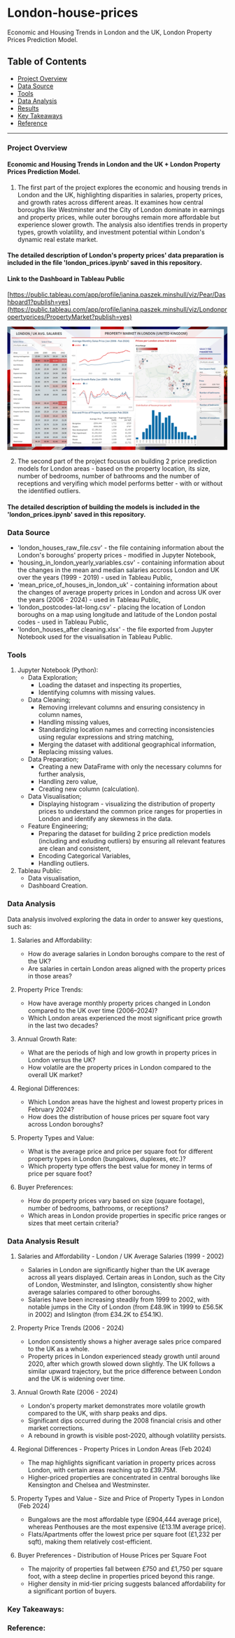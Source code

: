 # London-house-prices
Economic and Housing Trends in London and the UK, London Property Prices Prediction Model.

## Table of Contents

- [Project Overview](#project-overview)
- [Data Source](#data-source)
- [Tools](#tools)
- [Data Analysis](#data-analysis)
- [Results](#results)
- [Key Takeaways](#key-takeaways)
- [Reference](#reference)

--- 

### Project Overview 
#### Economic and Housing Trends in London and the UK + London Property Prices Prediction Model.

1. The first part of the project explores the economic and housing trends in London and the UK, highlighting disparities in salaries, property prices, and growth rates across different areas. It examines how central boroughs like Westminster and the City of London dominate in earnings and property prices, while outer boroughs remain more affordable but experience slower growth. The analysis also identifies trends in property types, growth volatility, and investment potential within London's dynamic real estate market.
   
#### The detailed description of London's property prices' data preparation is included in the file 'london_prices.ipynb' saved in this repository.

#### Link to the Dashboard in Tableau Public
[https://public.tableau.com/app/profile/janina.paszek.minshull/viz/Pear/Dashboard1?publish=yes](https://public.tableau.com/app/profile/janina.paszek.minshull/viz/Londonpropertyprices/PropertyMarket?publish=yes)

![london-house-prices-dashboard](https://github.com/NinPasMin/London-house-prices/blob/main/London%20house%20prices%20Tableau%20dashboard.PNG?raw=true)

2. The second part of the project focusus on building 2 price prediction models for London areas - based on the property location, its size, number of bedrooms, number of bathrooms and the number of receptions and veryifing which model performs better - with or without the identified outliers.

#### The detailed description of building the models is included in the 'london_prices.ipynb' saved in this repository.

### Data Source

   - 'london_houses_raw_file.csv' - the file containing information about the London's boroughs' property prices -           modified in Jupyter Notebook, 
   - 'housing_in_london_yearly_variables.csv' - containing information about the changes in the mean and median              salaries accross London and UK over the years (1999 - 2019) - used in Tableau Public,
   - 'mean_price_of_houses_in_london_uk' - containing information about the changes of average property prices in            London and across UK over the years (2006 - 2024) - used in Tableau Public,
   - 'london_postcodes-lat-long.csv' - placing the location of London boroughs on a map using longitude and latitude         of the London postal codes - used in Tableau Public,
   - 'london_houses_after cleaning.xlsx' - the file exported from Jupyter Notebook used for the visualisation in             Tableau Public.

### Tools

1. Jupyter Notebook (Python):
   - Data Exploration;
      - Loading the dataset and inspecting its properties,
      - Identifying columns with missing values.
   - Data Cleaning;
      - Removing irrelevant columns and ensuring consistency in column names,
      - Handling missing values,
      - Standardizing location names and correcting inconsistencies using regular            expressions and string matching,
      - Merging the dataset with additional geographical information,
      - Replacing missing values.
    - Data Preparation;
      - Creating a new DataFrame with only the necessary columns for further                 analysis,
      - Handling zero value,
      - Creating new column (calculation).
   - Data Visualisation;
      -  Displaying histogram - visualizing the distribution of property prices to            understand the common price ranges for properties in London and identify             any skewness in the data.
   - Feature Engineering;
     - Preparing the dataset for building 2 price prediction models (including and          exluding outliers) by ensuring all relevant features are clean and consistent,
     - Encoding Categorical Variables,
     - Handling outliers. 
2. Tableau Public:
    - Data visualisation,
    - Dashboard Creation.

### Data Analysis

Data analysis involved exploring the data in order to answer key questions, such as:

1. Salaries and Affordability:
     - How do average salaries in London boroughs compare to the rest of the UK?
     - Are salaries in certain London areas aligned with the property prices in those areas?

2. Property Price Trends:
     - How have average monthly property prices changed in London compared to the UK over time (2006–2024)?
     - Which London areas experienced the most significant price growth in the last two decades?

3. Annual Growth Rate:
     - What are the periods of high and low growth in property prices in London versus the UK?
     - How volatile are the property prices in London compared to the overall UK market?

4. Regional Differences:
     - Which London areas have the highest and lowest property prices in February 2024?
     - How does the distribution of house prices per square foot vary across London boroughs?

5. Property Types and Value:
     - What is the average price and price per square foot for different property types in London (bungalows,                  duplexes, etc.)?
     - Which property type offers the best value for money in terms of price per square foot?

6. Buyer Preferences:
     - How do property prices vary based on size (square footage), number of bedrooms, bathrooms, or receptions?
     - Which areas in London provide properties in specific price ranges or sizes that meet certain criteria?


### Data Analysis Result

1. Salaries and Affordability - London / UK Average Salaries (1999 - 2002)
   - Salaries in London are significantly higher than the UK average across all years displayed.
     Certain areas in London, such as the City of London, Westminster, and Islington, consistently show higher average      salaries compared to other boroughs.
   - Salaries have been increasing steadily from 1999 to 2002, with notable jumps in the City of London (from £48.9K        in 1999 to £56.5K in 2002) and Islington (from £34.2K to £54.1K).

2. Property Price Trends (2006 - 2024)
   - London consistently shows a higher average sales price compared to the UK as a whole.
   - Property prices in London experienced steady growth until around 2020, after which growth slowed down slightly.
     The UK follows a similar upward trajectory, but the price difference between London and the UK is widening over        time.

3. Annual Growth Rate (2006 - 2024)
   - London's property market demonstrates more volatile growth compared to the UK, with sharp peaks and dips.
   - Significant dips occurred during the 2008 financial crisis and other market corrections.
   - A rebound in growth is visible post-2020, although volatility persists.

4. Regional Differences - Property Prices in London Areas (Feb 2024)
   - The map highlights significant variation in property prices across London, with certain areas reaching up to           £39.75M.
   - Higher-priced properties are concentrated in central boroughs like Kensington and Chelsea and Westminster.

5. Property Types and Value - Size and Price of Property Types in London (Feb 2024)
   -  Bungalows are the most affordable type (£904,444 average price), whereas Penthouses are the most expensive          (£13.1M average price).
   -  Flats/Apartments offer the lowest price per square foot (£1,232 per sqft), making them relatively cost-efficient.

6. Buyer Preferences - Distribution of House Prices per Square Foot
   - The majority of properties fall between £750 and £1,750 per square foot, with a steep decline in properties            priced   beyond this range.
   - Higher density in mid-tier pricing suggests balanced affordability for a significant portion of buyers.


### Key Takeaways:

### Reference:

